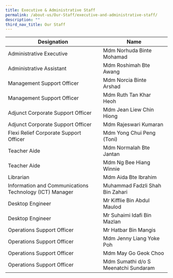 ```yaml
---
title: Executive & Administrative Staff
permalink: /about-us/Our-Staff/executive-and-administrative-staff/
description: ""
third_nav_title: Our Staff
---
```

| Designation | Name |
| -------- | -------- |
| Administrative Executive | Mdm Norhuda Binte Mohamad |
| Administrative Assistant | Mdm Roshimah Bte Awang |
| Management Support Officer | Mdm Norcia Binte Arshad |
| Management Support Officer | Mdm Ruth Tan Khar Heoh |
| Adjunct Corporate Support Officer | Mdm Jean Liew Chin Hiong |
| Adjunct Corporate Support Officer | Mdm Rajeswari Kumaran |
| Flexi Relief Corporate Support Officer | Mdm Yong Chui Peng (Toni) |
| Teacher Aide | Mdm Normalah Bte Jantan |
| Teacher Aide | Mdm Ng Bee Hiang Winnie |
| Librarian | Mdm Aida Bte Ibrahim |
| Information and Communications Technology (ICT) Manager | Muhammad Fadzli Shah Bin Zahari |
| Desktop Engineer | Mr Kifflie Bin Abdul Maulod |
| Desktop Engineer | Mr Suhaimi Idafi Bin Mazlan |
| Operations Support Officer | Mr Hatbar Bin Mangis |
| Operations Support Officer | Mdm Jenny Liang Yoke Poh |
| Operations Support Officer | Mdm May Go Geok Choo |
| Operations Support Officer | Mdm Sumathi d/o S Meenatchi Sundaram |